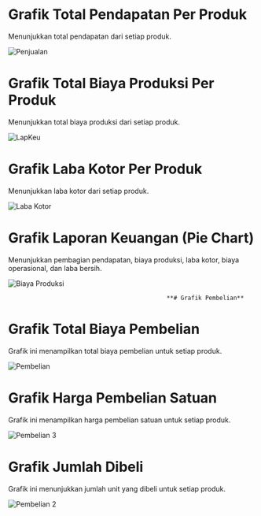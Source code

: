 # Grafik Total Pendapatan Per Produk
Menunjukkan total pendapatan dari setiap produk.

![Penjualan](https://github.com/PanduWidhianto/DataAnalisisPT-Pandu/assets/152130454/ebb93c50-1537-4f22-a2b9-5c24e0211e95)
# Grafik Total Biaya Produksi Per Produk
Menunjukkan total biaya produksi dari setiap produk.

![LapKeu](https://github.com/PanduWidhianto/DataAnalisisPT-Pandu/assets/152130454/7bd33e26-ead7-465e-92e5-cdbbde6f91ca)
# Grafik Laba Kotor Per Produk
Menunjukkan laba kotor dari setiap produk.

![Laba Kotor](https://github.com/PanduWidhianto/DataAnalisisPT-Pandu/assets/152130454/a09c7de5-72de-4500-91b3-b4793e90f8d0)
# Grafik Laporan Keuangan (Pie Chart)
Menunjukkan pembagian pendapatan, biaya produksi, laba kotor, biaya operasional, dan laba bersih.

![Biaya Produksi](https://github.com/PanduWidhianto/DataAnalisisPT-Pandu/assets/152130454/fb10c780-32f5-4e9b-a1aa-16578c45a2b6)

                                                 **# Grafik Pembelian**

# Grafik Total Biaya Pembelian 
Grafik ini menampilkan total biaya pembelian untuk setiap produk.

![Pembelian](https://github.com/PanduWidhianto/DataAnalisisPT-Pandu/assets/152130454/938cf737-704e-42ce-ad1c-61da1fb6a79b)

# Grafik Harga Pembelian Satuan 
Grafik ini menampilkan harga pembelian satuan untuk setiap produk.

![Pembelian 3](https://github.com/PanduWidhianto/DataAnalisisPT-Pandu/assets/152130454/aa56d820-164f-4b1c-a2ac-094b5cc54eb6)

# Grafik Jumlah Dibeli 
Grafik ini menunjukkan jumlah unit yang dibeli untuk setiap produk.

![Pembelian 2](https://github.com/PanduWidhianto/DataAnalisisPT-Pandu/assets/152130454/b7bf24be-60df-4081-a9bd-e0fd3f100343)
